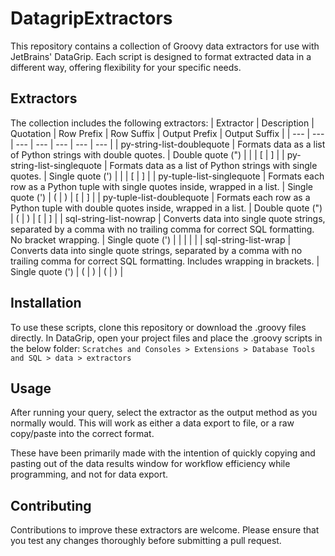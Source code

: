 # DatagripExtractors
This repository contains a collection of Groovy data extractors for use with JetBrains' DataGrip. Each script is designed to format extracted data in a different way, offering flexibility for your specific needs.

## Extractors
The collection includes the following extractors:
| Extractor | Description | Quotation | Row Prefix | Row Suffix | Output Prefix | Output Suffix |
| --- | --- | --- | --- | --- | --- | --- |
| py-string-list-doublequote | Formats data as a list of Python strings with double quotes. | Double quote (") |   |   | [ | ] |
| py-string-list-singlequote | Formats data as a list of Python strings with single quotes. | Single quote (') |   |   | [ | ] |
| py-tuple-list-singlequote | Formats each row as a Python tuple with single quotes inside, wrapped in a list. | Single quote (') | ( | ) | [ | ] |
| py-tuple-list-doublequote | Formats each row as a Python tuple with double quotes inside, wrapped in a list. | Double quote (") | ( | ) | [ | ] |
| sql-string-list-nowrap | Converts data into single quote strings, separated by a comma with no trailing comma for correct SQL formatting. No bracket wrapping. | Single quote (') |  |  |  |  |
| sql-string-list-wrap | Converts data into single quote strings, separated by a comma with no trailing comma for correct SQL formatting. Includes wrapping in brackets. | Single quote (') | ( | ) | ( | ) |


## Installation
To use these scripts, clone this repository or download the .groovy files directly. In DataGrip, open your project files and place the .groovy scripts in the below folder: 
`Scratches and Consoles > Extensions > Database Tools and SQL > data > extractors`

## Usage
After running your query, select the extractor as the output method as you normally would. This will work as either a data export to file, or a raw copy/paste into the correct format.

These have been primarily made with the intention of quickly copying and pasting out of the data results window for workflow efficiency while programming, and not for data export.

## Contributing
Contributions to improve these extractors are welcome. Please ensure that you test any changes thoroughly before submitting a pull request.

